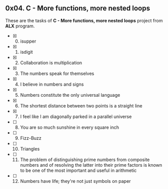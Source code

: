 ## 0x04. C - More functions, more nested loops

These are the tasks of **C - More functions, more nested loops** project from **ALX** program.

- [x] 0. isupper
- [x] 1. isdigit
- [x] 2. Collaboration is multiplication
- [x] 3. The numbers speak for themselves
- [x] 4. I believe in numbers and signs
- [x] 5. Numbers constitute the only universal language
- [x] 6. The shortest distance between two points is a straight line
- [x] 7. I feel like I am diagonally parked in a parallel universe
- [ ] 8. You are so much sunshine in every square inch
- [ ] 9. Fizz-Buzz
- [ ] 10. Triangles
- [ ] 11. The problem of distinguishing prime numbers from composite numbers and of resolving the latter into their prime factors is known to be one of the most important and useful in arithmetic
- [ ] 12. Numbers have life; they're not just symbols on paper
